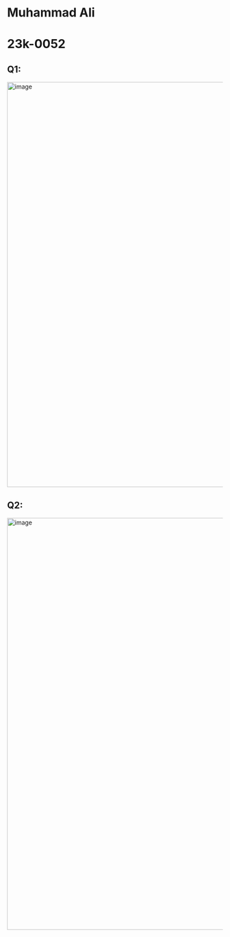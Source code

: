 # Muhammad Ali
# 23k-0052

## Q1: 
<img width="944" alt="image" src="https://github.com/Muhammadali0981/PfFall23/assets/142867504/46f6b998-2181-430c-803c-b58d74b0ff75">

## Q2:
<img width="960" alt="image" src="https://github.com/Muhammadali0981/PfFall23/assets/142867504/cac7bf10-d985-4fb5-a23c-6c5ed3ef870d">
